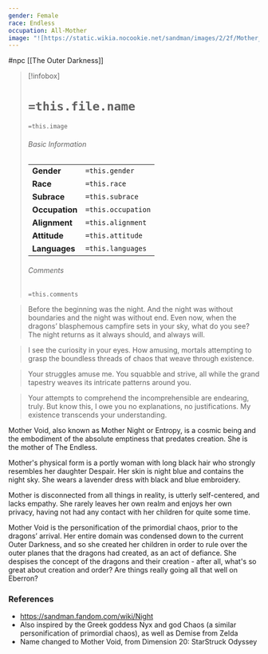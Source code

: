 ```yaml
---
gender: Female
race: Endless
occupation: All-Mother
image: "![https://static.wikia.nocookie.net/sandman/images/2/2f/Mother_of_the_endless.png|250](https://static.wikia.nocookie.net/sandman/images/2/2f/Mother_of_the_endless.png)"
---
```

 #npc [[The Outer Darkness]]

> [!infobox]
> # `=this.file.name`
> `=this.image`
> ###### Basic Information
> |  |  |
> | ---- | ---- |
> | **Gender** | `=this.gender` |
> | **Race** | `=this.race` |
> | **Subrace** | `=this.subrace` |
> | **Occupation** | `=this.occupation` |
> | **Alignment** | `=this.alignment` |
> | **Attitude** | `=this.attitude` |
> | **Languages** | `=this.languages` |
> ###### Comments
> `=this.comments`

> Before the beginning was the night. And the night was without boundaries and the night was without end. Even now, when the dragons’ blasphemous campfire sets in your sky, what do you see? The night returns as it always should, and always will.

>I see the curiosity in your eyes. How amusing, mortals attempting to grasp the boundless threads of chaos that weave through existence.

>Your struggles amuse me. You squabble and strive, all while the grand tapestry weaves its intricate patterns around you.

>Your attempts to comprehend the incomprehensible are endearing, truly. But know this, I owe you no explanations, no justifications. My existence transcends your understanding.

Mother Void, also known as Mother Night or Entropy, is a cosmic being and the embodiment of the absolute emptiness that predates creation. She is the mother of The Endless.

Mother's physical form is a portly woman with long black hair who strongly resembles her daughter Despair. Her skin is night blue and contains the night sky. She wears a lavender dress with black and blue embroidery.

Mother is disconnected from all things in reality, is utterly self-centered, and lacks empathy. She rarely leaves her own realm and enjoys her own privacy, having not had any contact with her children for quite some time.

Mother Void is the personification of the primordial chaos, prior to the dragons’ arrival. Her entire domain was condensed down to the current Outer Darkness, and so she created her children in order to rule over the outer planes that the dragons had created, as an act of defiance. She despises the concept of the dragons and their creation - after all, what's so great about creation and order? Are things really going all that well on Eberron?

### References

* https://sandman.fandom.com/wiki/Night
* Also inspired by the Greek goddess Nyx and god Chaos (a similar personification of primordial chaos), as well as Demise from Zelda
* Name changed to Mother Void, from Dimension 20: StarStruck Odyssey
